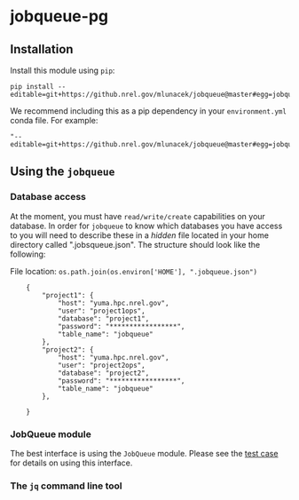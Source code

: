 # jobqueue-pg

## Installation

Install this module using `pip`:

    pip install --editable=git+https://github.nrel.gov/mlunacek/jobqueue@master#egg=jobqueue

We recommend including this as a pip dependency in your `environment.yml` conda file.  For example:

    "--editable=git+https://github.nrel.gov/mlunacek/jobqueue@master#egg=jobqueue"


## Using the `jobqueue`

### Database access

At the moment, you must have `read/write/create` capabilities on your database.  In order for `jobqueue` to know which databases you have access to you will need to describe these in a *hidden* file located in your home directory called ".jobsqueue.json". The structure should look like the following:

File location: `os.path.join(os.environ['HOME'], ".jobqueue.json")`

        {
            "project1": {
                "host": "yuma.hpc.nrel.gov",
                "user": "project1ops",
                "database": "project1",
                "password": "*****************",
                "table_name": "jobqueue"
            },
            "project2": {
                "host": "yuma.hpc.nrel.gov",
                "user": "project2ops",
                "database": "project2",
                "password": "*****************",
                "table_name": "jobqueue"
            },

        }

### JobQueue module

The best interface is using the `JobQueue` module.  Please see the [test case](test/test_interface.py) for details on using this interface.

### The `jq` command line tool



